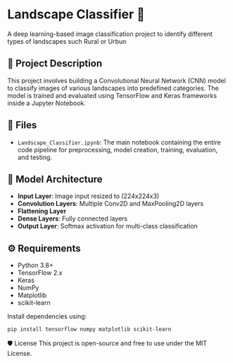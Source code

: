 # Landscape Classifier 🌄

A deep learning-based image classification project to identify different types of landscapes such Rural or Urbun

## 📝 Project Description
This project involves building a Convolutional Neural Network (CNN) model to classify images of various landscapes into predefined categories. The model is trained and evaluated using TensorFlow and Keras frameworks inside a Jupyter Notebook.

## 📂 Files
- `Landscape_Classifier.ipynb`: The main notebook containing the entire code pipeline for preprocessing, model creation, training, evaluation, and testing.

## 🧠 Model Architecture
- **Input Layer**: Image input resized to (224x224x3)
- **Convolution Layers**: Multiple Conv2D and MaxPooling2D layers
- **Flattening Layer**
- **Dense Layers**: Fully connected layers
- **Output Layer**: Softmax activation for multi-class classification

## ⚙️ Requirements
- Python 3.8+
- TensorFlow 2.x
- Keras
- NumPy
- Matplotlib
- scikit-learn

Install dependencies using:
```bash
pip install tensorflow numpy matplotlib scikit-learn
```

🛡️ License
This project is open-source and free to use under the MIT License.

